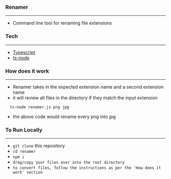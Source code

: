 ### Renamer
<hr />

- Command line tool for renaming file extensions

### Tech
<hr />

- [Typescript]()
- [ts-node](https://www.npmjs.com/package/ts-node)

### How does it work
<hr />

- Renamer takes in the expected extension name and a second extension name
- it will review all files in the directory if they match the input extension

```
  ts-node renamer.js png jpg
```

- the above code would rename every png into jpg

### To Run Locally
<hr />

- `git clone` this repository
- `cd renamer`
- `npm i`
- `drag/copy your files over into the root directory`
- `to convert files, follow the instructions as per the 'How does it work' section`
